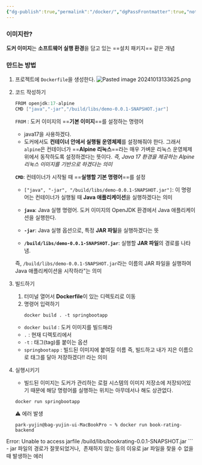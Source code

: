 ```yaml
---
{"dg-publish":true,"permalink":"/docker/","dgPassFrontmatter":true,"noteIcon":""}
---
```



### 이미지란?
**도커 이미지**는 **소프트웨어 실행 환경**을 담고 있는 ==설치 패키지== 같은 개념

### 만드는 방법

1. 프로젝트에 `Dockerfile`을 생성한다.
	![Pasted image 20241013133625.png](/img/user/images/Pasted%20image%2020241013133625.png)
2.  코드 작성하기
	```java
	FROM openjdk:17-alpine
	CMD ["java","-jar","/build/libs/demo-0.0.1-SNAPSHOT.jar"]
	```

	`FROM` : 도커 이미지의 ==**기본 이미지**==를 설정하는 명령어
	-  java17을 사용하겠다.
	- 도커에서도 **컨테이너 안에서 실행될 운영체제**를 설정해줘야 한다.  그래서 `alpine`은 컨테이너가 ==**Alpine 리눅스**==라는 매우 가벼운 리눅스 운영체제 위에서 동작하도록 설정하겠다는 뜻이다.
	*즉, Java 17 환경을 제공하는 Alpine 리눅스 이미지를 기반으로 하겠다는 의미*

	**`CMD`**: 컨테이너가 시작될 때 ==**실행할 기본 명령어**==를 설정
	- `["java", "-jar", "/build/libs/demo-0.0.1-SNAPSHOT.jar"]`: 이 명령어는 컨테이너가 실행될 때 **Java 애플리케이션**을 실행하겠다는 의미
	    
	- **`java`**: Java 실행 명령어. 도커 이미지의 OpenJDK 환경에서 Java 애플리케이션을 실행한다.
	    
	- **`-jar`**: Java 실행 옵션으로, 특정 **JAR 파일**을 실행하겠다는 뜻
	    
	- **`/build/libs/demo-0.0.1-SNAPSHOT.jar`**: 실행할 **JAR 파일**의 경로를 나타냄.
	    
	
	즉, `/build/libs/demo-0.0.1-SNAPSHOT.jar`라는 이름의 JAR 파일을 실행하여 Java 애플리케이션을 시작하라"는 의미
3. 빌드하기
	1. 터미널 열어서 **Dockerfile**이 있는 디렉토리로 이동
	2. 명령어 입력하기
		```shell
		docker build . -t springbootapp
		```
	- `docker build` :  도커 이미지를 빌드해라
	- `.` : 현재 디렉토리에서
	- `-t` : 태그(tag)를 붙이는 옵션 
	- `springbootapp` : 빌드된 이미지에 붙여질 이름
	즉, 빌드하고 내가 지은 이름으로 태그를 달아 저장하겠다!! 라는 의미 
4. 실행시키기
	- 빌드된 이미지는 도커가 관리하는 로컬 시스템의 이미지 저장소에 저장되어있기 때문에 해당 명령어를 실행하는 위치는 아무데서나 해도 상관없다. 
	```shell
	docker run springbootapp
	```
	⚠️ 에러 발생
	```shell
	park-yujin@bag-yujin-ui-MacBookPro ~ % docker run book-rating-backend
Error: Unable to access jarfile /build/libs/bookrating-0.0.1-SNAPSHOT.jar
	```
	-  jar 파일의 경로가 잘못되었거나,  존재하지 않는 등의 이유로 jar 파일을 찾을 수 없을 때 발생하는 에러